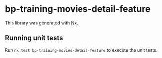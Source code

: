 # bp-training-movies-detail-feature

This library was generated with [Nx](https://nx.dev).

## Running unit tests

Run `nx test bp-training-movies-detail-feature` to execute the unit tests.
